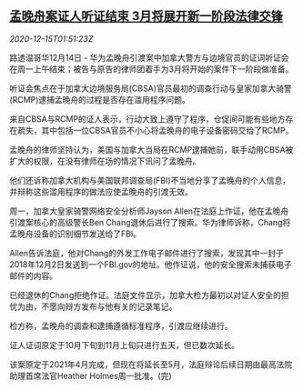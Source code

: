 <!--1607999014000-->
[孟晚舟案证人听证结束 3月将展开新一阶段法律交锋](https://cn.reuters.com/article/mengwanzhou-canada-hearing-1214-mon-idCNKBS28P05G)
------

<div><i>2020-12-15T01:51:23Z</i></div><p>路透温哥华12月14日 - 华为孟晚舟引渡案中加拿大警方与边境官员的证词听证会在周一上午结束；被告与原告的律师团着手为3月将开始的案件下一阶段做准备。</p><p>听证会焦点在于加拿大边境服务局(CBSA)官员最初的调查行动与皇家加拿大骑警(RCMP)逮捕孟晚舟的过程是否存在滥用程序问题。</p><p>来自CBSA与RCMP的证人表示，行动大致上遵守了程序，仓促间可能有些地方存在疏失，其中包括一位CBSA官员不小心将孟晚舟的电子设备密码交给了RCMP。</p><p>孟晚舟的律师坚持认为，美国与加拿大当局在RCMP逮捕她前，联手动用CBSA被扩大的权限，在没有律师在场的情况下讯问了孟晚舟。</p><p>他们还诉称加拿大机构与美国联邦调查局(FBI)不当地分享了孟晚舟的个人信息，并辩称这些滥用程序的做法应使孟晚舟的引渡无效。</p><p>周一，加拿大皇家骑警网络安全分析师Jayson Allen在法庭上作证，他在孟晚舟引渡案核心的高级警长Ben Chang退休后进行了搜索。华为律师诉称，Chang将孟晚舟设备的识别细节发送给了FBI。</p><p>Allen告诉法庭，他对Chang的外发工作电子邮件进行了搜索，发现其中一封于2018年12月2日发送到一个FBI.gov的地址。他作证说，他的安全搜索未捕获电子邮件的内容。</p><p>已经退休的Chang拒绝作证。法庭文件显示，加拿大检方最初以对证人安全的担忧为由，不愿向辩方发布与他有关的记录笔记。</p><p>检方称，孟晚舟的调查和逮捕遵循标准程序，引渡应继续进行。</p><p>证人证词原定于10月下旬到11月上旬只进行五天，但已数次延长。</p><p>该案原定于2021年4月完成，但现在将延长至5月，法庭辩论后续日期由最高法院助理首席法官Heather Holmes周一批准。(完)</p>
